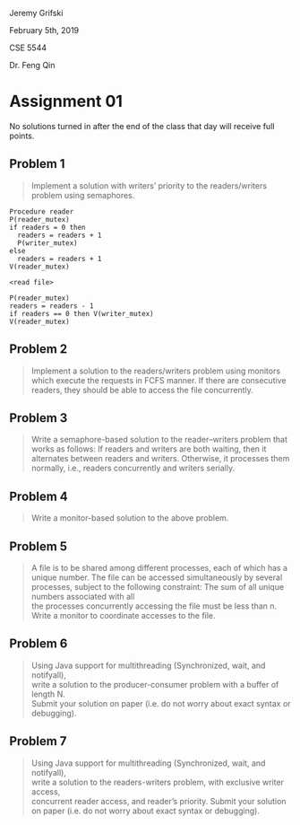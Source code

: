 Jeremy Grifski

February 5th, 2019

CSE 5544

Dr. Feng Qin

# Assignment 01

No solutions turned in after the end of the class that day will receive full
points.

## Problem 1

> Implement a solution with writers’ priority to the readers/writers problem
> using semaphores.

```
Procedure reader
P(reader_mutex)
if readers = 0 then     
  readers = readers + 1
  P(writer_mutex)
else     
  readers = readers + 1
V(reader_mutex)

<read file>

P(reader_mutex)
readers = readers - 1  
if readers == 0 then V(writer_mutex)
V(reader_mutex)
```

## Problem 2

> Implement a solution to the readers/writers problem using monitors which
> execute the requests in FCFS manner. If there are consecutive readers, they
> should be able to access the file concurrently.

## Problem 3

> Write a semaphore-based solution to the reader–writers problem that works as
> follows: If readers and writers are both waiting, then it alternates between
> readers and  writers. Otherwise, it processes them normally, i.e., readers
> concurrently and writers serially.  

## Problem 4

> Write a monitor-based solution to the above problem.

## Problem 5

> A file is to be shared among different processes, each of which has a unique
> number. The file can be accessed simultaneously by several processes, subject
> to the following constraint: The sum of all unique numbers associated with all   
> the processes concurrently accessing the file must be less than n. Write a
> monitor to coordinate accesses to the file.

## Problem 6

> Using Java support for multithreading (Synchronized, wait, and notifyall),  
> write a solution to the producer-consumer problem with a buffer of length N.  
> Submit your solution on paper (i.e. do not worry about exact syntax or debugging).

## Problem 7

> Using Java support for multithreading (Synchronized, wait, and notifyall),  
> write a solution to the readers-writers problem, with exclusive writer access,  
> concurrent reader access, and reader’s priority. Submit your solution on paper
> (i.e. do not worry about exact syntax or debugging).  
